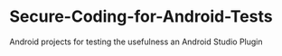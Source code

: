 # Secure-Coding-for-Android-Tests
Android projects for testing the usefulness an Android Studio Plugin
